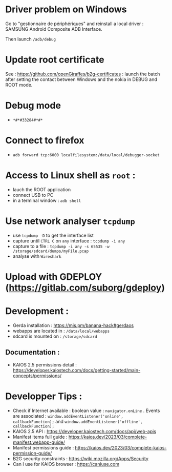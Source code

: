 # Driver problem on Windows

Go to "gestionnaire de périphériques" and reinstall a local driver : SAMSUNG Android Composite ADB Interface.

Then launch `/adb/debug`

# Update root certificate

See : https://github.com/openGiraffes/b2g-certificates : launch the batch after setting the contact between Windows and the nokia in DEBUG and ROOT mode.


# Debug mode
- `*#*#33284#*#*`

# Connect to firefox
- `adb forward tcp:6000 localfilesystem:/data/local/debugger-socket`

# Access to Linux shell as `root` : 
- lauch the ROOT application
- connect USB to PC
- in a terminal window : `adb shell`

# Use network analyser `tcpdump`

- use `tcpdump -D` to get the interface list
- capture until `CTRL C` on `any` interface : `tcpdump -i any`
- capture to a file : `tcpdump -i any -s 65535 -w /storage/sdcard/dumps/myFile.pcap`
- analyse with `Wireshark`

# Upload with GDEPLOY (https://gitlab.com/suborg/gdeploy)

# Development :
- Gerda installation : https://mis.pm/banana-hack#gerdaos
- webapps are located in : `/data/local/webapps`
- sdcard is mounted on : `/storage/sdcard`
## Documentation :
- KAIOS 2.5 permissions detail : https://developer.kaiostech.com/docs/getting-started/main-concepts/permissions/

# Developper Tips : 
- Check if Internet available : boolean value : `navigator.onLine` . Events are associated : `window.addEventListener('online',  callbackFunction);` and `window.addEventListener('offline', callbackFunction);`
- KAIOS 2.5 API : https://developer.kaiostech.com/docs/api/web-apis
- Manifest items full guide : https://kaios.dev/2023/03/complete-manifest.webapp-guide/
- Manifest permissions guide : https://kaios.dev/2023/03/complete-kaios-permission-guide/
- B2G security constraints : https://wiki.mozilla.org/Apps/Security
- Can I use for KAIOS browser : https://caniuse.com
